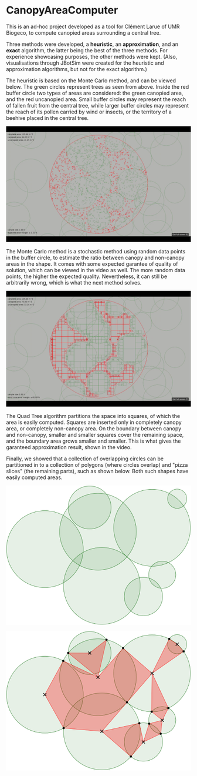 # CanopyAreaComputer

This is an ad-hoc project developed as a tool for Clément Larue of UMR Biogeco, to compute canopied areas surrounding a central tree. 

Three methods were developed, a **heuristic**, an **approximation**, and an **exact** algorithm, the latter being the best of the three methods. For experience showcasing purposes, the other methods were kept. (Also, visualisations through JBotSim were created for the heuristic and approximation algorithms, but not for the exact algorithm.)

The heuristic is based on the Monte Carlo method, and can be viewed below. 
The green circles represent trees as seen from above. Inside the red buffer circle two types of areas are considered: the green canopied area, and the red uncanopied area.
Small buffer circles may represent the reach of fallen fruit from the central tree, while larger buffer circles may represent the reach of its pollen carried by wind or insects, or the territory of a beehive placed in the central tree.

[![MONTE CARLO](https://github.com/jschoete/CanopyAreaComputer/blob/main/montecarlo.png)](https://www.youtube.com/watch?v=YU9S0Aq5FI8)

The Monte Carlo method is a stochastic method using random data points in the buffer circle, to estimate the ratio between canopy and non-canopy areas in the shape. It comes with some expected garantee of quality of solution, which can be viewed in the video as well. The more random data points, the higher the expected quality. Nevertheless, it can still be arbitrarily wrong, which is what the next method solves.

[![QUADTREE](https://github.com/jschoete/CanopyAreaComputer/blob/main/quadtree.png)](https://www.youtube.com/watch?v=z4d6dq5VKX0)

The Quad Tree algorithm partitions the space into squares, of which the area is easily computed. Squares are inserted only in completely canopy area, or completely non-canopy area. On the boundary between canopy and non-canopy, smaller and smaller squares cover the remaining space, and the boundary area grows smaller and smaller. This is what gives the garanteed approximation result, shown in the video. 

Finally, we showed that a collection of overlapping circles can be partitioned in to a collection of polygons (where circles overlap) and "pizza slices" (the remaining parts), such as shown below. Both such shapes have easily computed areas. 

![canopy](https://github.com/jschoete/CanopyAreaComputer/blob/main/canopy.png)

![canopy2](https://github.com/jschoete/CanopyAreaComputer/blob/main/canopy2.png)
